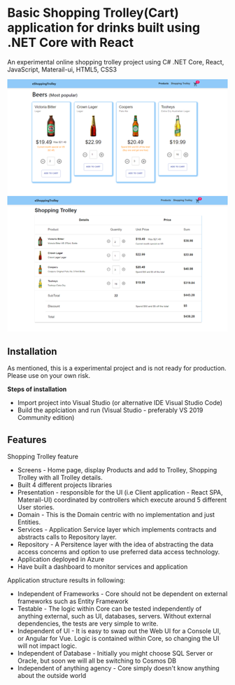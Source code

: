 ﻿# Basic Shopping Trolley(Cart) application for drinks built using .NET Core with React
An experimental online shopping trolley project using C# .NET Core, React, JavaScript, Materail-ui, HTML5, CSS3

![alt tag](https://github.com/jiteshkaranjkar/eShoppingTrolley/blob/master/ProductsScreen.png)
![alt tag](https://github.com/jiteshkaranjkar/eShoppingTrolley/blob/master/ShoppingTolleyScreen.png)

## Installation

As mentioned, this is a experimental project and is not ready for production. Please use on your own risk.

**Steps of installation**
- Import project into Visual Studio (or alternative IDE Visual Studio Code)
- Build the applciation and run (Visual Studio - preferably VS 2019 Community edition)

## Features
Shopping Trolley feature
- Screens - Home page, display Products and add to Trolley, Shopping Trolley with all Trolley details.
- Built 4 different projects libraries
- Presentation - responsible for the UI (i.e Client application - React SPA, Materail-UI) coordinated by controllers which execute around 5 different User stories.
- Domain - This is the Domain centric with no implementation and just Entities.
- Services - Application Service layer which implements contracts and abstracts calls to Repository layer.
- Repository - A Persitence layer with the idea of abstracting the data access concerns and option to use preferred data access technology. 
- Application deployed in Azure
- Have built a dashboard to monitor services and application

Application structure results in following:
- Independent of Frameworks - Core should not be dependent on external frameworks such as Entity Framework
- Testable - The logic within Core can be tested independently of anything external, such as UI, databases, servers. Without external dependencies, the tests are very simple to write.
- Independent of UI - It is easy to swap out the Web UI for a Console UI, or Angular for Vue. Logic is contained within Core, so changing the UI will not impact logic.
- Independent of Database - Initially you might choose SQL Server or Oracle, but soon we will all be switching to Cosmos DB
- Independent of anything agency - Core simply doesn't know anything about the outside world
